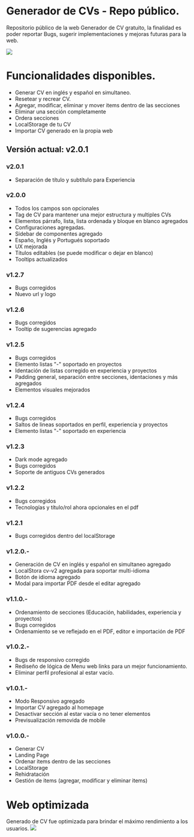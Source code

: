 # Generador de CVs - Repo público.
Repositorio público de la web Generador de CV gratuito, la finalidad es poder reportar Bugs, sugerir implementaciones y mejoras futuras para la web.

![](https://i.postimg.cc/KYp9btqJ/cv.png)

# Funcionalidades disponibles.
- Generar CV en inglés y español en simultaneo.
- Resetear y recrear CV.
- Agregar, modificar, eliminar y mover items dentro de las secciones
- Eliminar una sección completamente
- Ordera secciones
- LocalStorage de tu CV
- Importar CV generado en la propia web


## Versión actual: v2.0.1
### v2.0.1
- Separación de título y subtítulo para Experiencia

### v2.0.0
- Todos los campos son opcionales
- Tag de CV para mantener una mejor estructura y multiples CVs
- Elementos párrafo, lista, lista ordenada y bloque en blanco agregados
- Configuraciones agregadas.
- Sidebar de componentes agregado
- Españo, Inglés y Portugués soportado
- UX mejorada
- Títulos editables (se puede modificar o dejar en blanco)
- Tooltips actualizados


### v1.2.7
- Bugs corregidos
- Nuevo url y logo

### v1.2.6
- Bugs corregidos
- Tooltip de sugerencias agregado

### v1.2.5
- Bugs corregidos
- Elemento listas "-" soportado en proyectos
- Identación de listas corregido en experiencia y proyectos
- Padding general, separación entre secciones, identaciones y más agregados
- Elementos visuales mejorados

### v1.2.4
- Bugs corregidos
- Saltos de lineas soportados en perfil, experiencia y proyectos
- Elemento listas "-" soportado en experiencia

### v1.2.3
- Dark mode agregado
- Bugs corregidos
- Soporte de antiguos CVs generados

### v1.2.2
- Bugs corregidos
- Tecnologías y título/rol ahora opcionales en el pdf

### v1.2.1
- Bugs corregidos dentro del localStorage

### v1.2.0.-
- Generación de CV en inglés y español en simultaneo agregado
- LocalStora cv-v2 agregada para soportar multi-idioma
- Botón de idioma agregado
- Modal para importar PDF desde el editar agregado

### v1.1.0.-
- Ordenamiento de secciones (Educación, habilidades, experiencia y proyectos)
- Bugs corregidos
- Ordenamiento se ve reflejado en el PDF, editor e importación de PDF
### v1.0.2.-
- Bugs de responsivo corregido
- Rediseño de lógica de Menu web links para un mejor funcionamiento.
- Eliminar perfil profesional al estar vacío.
### v1.0.1.-
- Modo Responsivo agregado
- Importar CV agregado al homepage
- Desactivar sección al estar vacía o no tener elementos
- Previsualización removida de mobile
### v1.0.0.- 
- Generar CV
- Landing Page
- Ordenar items dentro de las secciones
- LocalStorage
- Rehidratación
- Gestión de items (agregar, modificar y eliminar items)


# Web optimizada 
Generado de CV fue optimizada para brindar el máximo rendimiento a los usuarios.
![](https://i.ibb.co/TDYVYSmp/image.png)